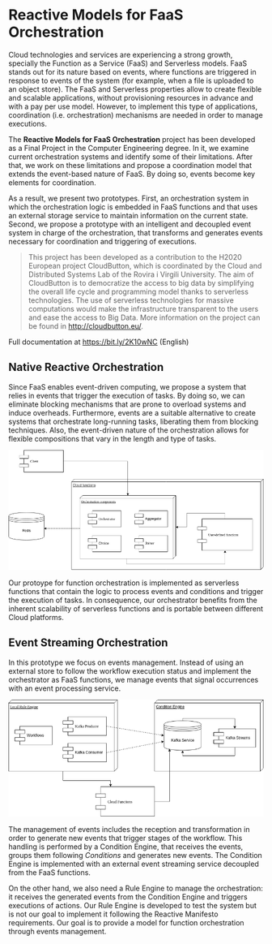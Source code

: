 # Reactive Models for FaaS Orchestration

Cloud technologies and services are experiencing a strong growth, specially the Function as a Service (FaaS) and Serverless models. FaaS stands out for its nature based on events, where functions are triggered in response to events of the system (for example, when a file is uploaded to an object store). The FaaS and Serverless properties allow to create flexible and scalable applications, without provisioning resources in advance and with a pay per use model. However, to implement this type of applications, coordination (i.e. orchestration) mechanisms are needed in order to manage executions.

The **Reactive Models for FaaS Orchestration** project has been developed as a Final Project in the Computer Engineering degree. In it, we examine current orchestration systems and identify some of their limitations. After that, we work on these limitations and propose a coordination model that extends the event-based nature of FaaS. By doing so, events become key elements for coordination.

As a result, we present two prototypes. First, an orchestration system in which the orchestration logic is embedded in FaaS functions and that uses an external storage service to maintain information on the current state. Second, we propose a prototype with an intelligent and decoupled event system in charge of the orchestration, that transforms and generates events necessary for coordination and triggering of executions.

> This project has been developed as a contribution to the H2020 European project CloudButton, which is coordinated by the Cloud and Distributed Systems Lab of the Rovira i Virgili University. The aim of CloudButton is to democratize the access to big data by simplifying the overall life cycle and programming model thanks to serverless technologies. The use of serverless technologies for massive computations would make the infrastructure transparent to the users and ease the access to Big Data. More information on the project can be found in http://cloudbutton.eu/.

Full documentation at https://bit.ly/2K10wNC (English)

## Native Reactive Orchestration
Since FaaS enables event-driven computing, we propose a system that relies in events that trigger the execution of tasks. By doing so, we can eliminate blocking mechanisms that are prone to overload systems and induce overheads. Furthermore, events are a suitable alternative to create systems that orchestrate long-running tasks, liberating them from blocking techniques. Also, the event-driven nature of the orchestration allows for flexible compositions that vary in the length and type of tasks. 

![alternativetext](images/native_reactive.png)

Our protoype for function orchestration is implemented as serverless functions that contain the logic to process events and conditions and trigger the execution of tasks. In consequence, our orchestrator benefits from the inherent scalability of serverless functions and is portable between different Cloud platforms.


## Event Streaming Orchestration
In this prototype we focus on events management. Instead of using an external store to follow the workflow execution status and implement the orchestrator as FaaS functions, we manage events that signal occurrences with an event processing service. 

![alternativetext](images/event_streaming.png)

The management of events includes the reception and transformation in order to generate new events that trigger stages of the workflow. This handling is performed by a Condition Engine, that receives the events, groups them following *Conditions* and generates new events. The Condition Engine is implemented with an external event streaming service decoupled from the FaaS functions.

On the other hand, we also need a Rule Engine to manage the orchestration: it receives the generated events from the Condition Engine and triggers executions of actions. Our Rule Engine is developed to test the system but is not our goal to implement it following the Reactive Manifesto requirements. Our goal is to provide a model for function orchestration through events management.

